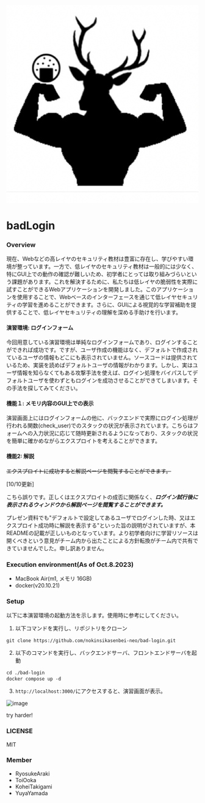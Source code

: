 ![1696752524473](image/README/1696748310626.png)
# badLogin

### Overview

現在、Webなどの高レイヤのセキュリティ教材は豊富に存在し、学びやすい環境が整っています。一方で、低レイヤのセキュリティ教材は一般的には少なく、特にGUI上での動作の確認が難しいため、初学者にとっては取り組みづらいという課題があります。これを解決するために、私たちは低レイヤの脆弱性を実際に試すことができるWebアプリケーションを開発しました。このアプリケーションを使用することで、Webベースのインターフェースを通じて低レイヤセキュリティの学習を進めることができます。さらに、GUIによる視覚的な学習補助を提供することで、低レイヤセキュリティの理解を深める手助けを行います。

#### 演習環境: ログインフォーム

今回用意している演習環境は単純なログインフォームであり、ログインすることができれば成功です。ですが、ユーザ作成の機能はなく、デフォルトで作成されているユーザの情報もどこにも表示されていません。ソースコードは提供されているため、実装を読めばデフォルトユーザの情報がわかります。しかし、実はユーザ情報を知らなくてもある攻撃手法を使えば、ログイン処理をバイパスしてデフォルトユーザを使わずともログインを成功させることができてしまいます。その手法を探してみてください。


#### 機能１: メモリ内容のGUI上での表示

演習画面上にはログインフォームの他に、バックエンドで実際にログイン処理が行われる関数(check_user)でのスタックの状況が表示されています。こちらはフォームへの入力状況に応じて随時更新されるようになっており、スタックの状況を簡単に確かめながらエクスプロイトを考えることができます。

#### 機能2: 解説

~~エクスプロイトに成功すると解説ページを閲覧することができます。~~

[10/10更新]

こちら誤りです。正しくはエクスプロイトの成否に関係なく、***ログイン試行後に表示されるウィンドウから解説ページを閲覧することができます。***

プレゼン資料でも"デフォルトで設定してあるユーザでログインした時、又はエクスプロイト成功時に解説を表示する"といった旨の説明がされていますが、本READMEの記載が正しいものとなっています。より初学者向けに学習リソースは開くべきという意見がチーム内から出たことによる方針転換がチーム内で共有できていませんでした。申し訳ありません。

### Execution environment(As of Oct.8.2023)

- MacBook Air(m1, メモリ 16GB)
- docker(v20.10.21)

### Setup

以下に本演習環境の起動方法を示します。使用時に参考にしてください。

1. 以下コマンドを実行し、リポジトリをクローン

```
git clone https://github.com/nokinsikasenbei-neo/bad-login.git
```

2. 以下のコマンドを実行し、バックエンドサーバ、フロントエンドサーバを起動

```
cd ./bad-login
docker compose up -d
```

3. `http://localhost:3000/`にアクセスすると、演習画面が表示。
<img width="1352" alt="image" src="https://github.com/manul222/badlogin/assets/72810390/b06ca10a-1c87-489d-ad8d-df848420625a">

try harder!

### LICENSE

MIT

### Member

- RyosukeAraki
- ToiOoka
- KoheiTakigami
- YuyaYamada
